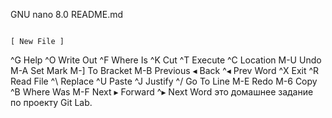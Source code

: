   GNU nano 8.0                                                                                        README.md






















































                                                                                                   [ New File ]
^G Help          ^O Write Out     ^F Where Is      ^K Cut           ^T Execute       ^C Location      M-U Undo         M-A Set Mark     M-] To Bracket   M-B Previous     ◂ Back           ^◂ Prev Word
^X Exit          ^R Read File     ^\ Replace       ^U Paste         ^J Justify       ^/ Go To Line    M-E Redo         M-6 Copy         ^B Where Was     M-F Next         ▸ Forward        ^▸ Next Word
это домашнее задание по проекту Git Lab.
